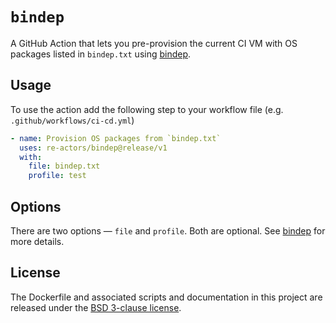 # `bindep`

A GitHub Action that lets you pre-provision the current CI VM with
OS packages listed in `bindep.txt` using [bindep].


## Usage

To use the action add the following step to your workflow file (e.g.
`.github/workflows/ci-cd.yml`)


```yml
- name: Provision OS packages from `bindep.txt`
  uses: re-actors/bindep@release/v1
  with:
    file: bindep.txt
    profile: test
```


## Options

There are two options — `file` and `profile`. Both are optional. See
[bindep] for more details.


## License

The Dockerfile and associated scripts and documentation in this project
are released under the [BSD 3-clause license].


[bindep]: https://pypi.org/p/bindep
[BSD 3-clause license]: LICENSE.md
